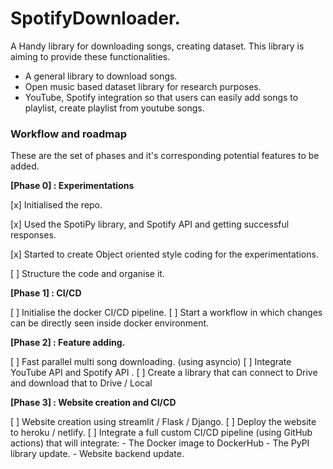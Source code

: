 # SpotifyDownloader.
A Handy library for downloading songs, creating dataset. This library is aiming to provide these functionalities. 
  
  - A general library to download songs.
  - Open music based dataset library for research purposes. 
  - YouTube, Spotify integration so that users can easily add songs to playlist, create playlist from youtube songs. 

### Workflow and roadmap
These are the set of phases and it's corresponding potential features to be added.

**[Phase 0] : Experimentations**

  [x] Initialised the repo. 

  [x] Used the SpotiPy library, and Spotify API and getting successful responses. 

  [x] Started to create Object oriented style coding for the experimentations.
  
  [ ] Structure the code and organise it. 


**[Phase 1] : CI/CD**

  [ ] Initialise the docker CI/CD pipeline. 
  [ ] Start a workflow in which changes can be directly seen inside docker environment. 

**[Phase 2] : Feature adding.**

  [ ] Fast parallel multi song downloading. (using asyncio)
  [ ] Integrate YouTube API and Spotify API .
  [ ] Create a library that can connect to Drive and download that to Drive / Local 

**[Phase 3] : Website creation and CI/CD**

  [ ] Website creation using streamlit / Flask / Django.
  [ ] Deploy the website to heroku /  netlify. 
  [ ] Integrate a full custom CI/CD pipeline (using GitHub actions) that will integrate:
      - The Docker image to DockerHub
      - The PyPI library update.
      - Website backend update.

